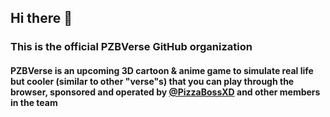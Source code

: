 ## Hi there 👋

### This is the official PZBVerse GitHub organization

#### PZBVerse is an upcoming 3D cartoon & anime game to simulate real life but cooler (similar to other "verse"s) that you can play through the browser, sponsored and operated by [@PizzaBossXD](https://github.com/PizzaBossXD) and other members in the team

<!--

**Here are some ideas to get you started:**

🙋‍♀️ A short introduction - what is your organization all about?
🌈 Contribution guidelines - how can the community get involved?
👩‍💻 Useful resources - where can the community find your docs? Is there anything else the community should know?
🍿 Fun facts - what does your team eat for breakfast?
🧙 Remember, you can do mighty things with the power of [Markdown](https://docs.github.com/github/writing-on-github/getting-started-with-writing-and-formatting-on-github/basic-writing-and-formatting-syntax)
-->
